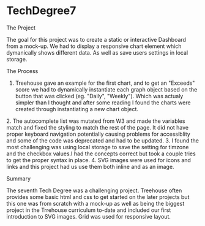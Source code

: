 # TechDegree7


 The Project 
 
 The goal for this project was to create a static or interactive Dashboard from a mock-up. We had to display a responsive chart element which dymanically shows different data. As well as save users settings in local storage. 
 
The Process 

1. Treehouse gave an example for the first chart, and to get an "Exceeds" score we had to dynamically instantiate each graph object based on the button that was clicked (eg. "Daily", "Weekly"). Which was actualy simpler than I thought and after some reading I found the charts were created through instantiating a new chart object.
<example>
2. The autocomplete list was mutated from W3 and made the variables match and fixed the styling to match the rest of the page. It did not have proper keyboard navigation potentially causing problems for accessiblity and some of the code was deprecated and had to be updated.
<example>
3. I found the most challenging was using local storage to save the setting for timzone and the checkbox values.I had the concepts correct but took a couple tries to get the proper syntax in place.
<example>
4. SVG images were used for icons and links and this project had us use them both inline and as an image.
<example>
 
Summary 
 
The seventh Tech Degree was a challenging project. Treehouse often provides some basic html and css to get started on the later projects but this one was from scratch with a mock-up as well as being the biggest project in the Trrehouse curriculum to-date and included our first introduction to SVG images. Grid was used for responsive layout.

